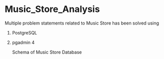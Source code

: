 # Music_Store_Analysis
Multiple problem statements related to Music Store has been solved using
1. PostgreSQL
2. pgadmin 4

   Schema of Music Store Database
   
